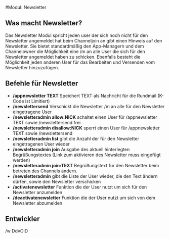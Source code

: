 #Modul: Newsletter

## Was macht Newsletter?
Das Newsletter Modul spricht jeden user der sich noch nicht für den Newsletter angemeldet hat beim Channeljoin an gibt einen Hinweis auf den Newsletter.
Sie bietet standardmäßig den  App-Managern und dem Channelowner die Möglichkeit eine /m an alle User die sich für den Newsletter angemeldet haben zu schicken.
Ebenfalls besteht die Möglichkeit jeden anderen User für das Bearbeiten und Versenden vom Newsletter hinzuzufügen.


## Befehle für Newsletter
* **/appnewsletter TEXT** Speichert TEXT als Nachricht für die Rundmail (K-Code ist Limitiert)
* **/newslettersend** Verschickt die Newsletter /m an alle für den Newsletter eingetragene User
* **/newsletteradmin allow:NICK** schaltet einen User für /appnewsletter TEXT sowie /newslettersend frei
* **/newsletteradmin disallow:NICK** sperrt einen User für /appnewsletter TEXT sowie /newslettersend
* **/newsletteradmin list** gibt die Anzahl der für den Newsletter eingetragenen User wieder
* **/newsletteradmin join** Ausgabe des aktuell hinterlegten Begrüßungstextes (Link zum aktivieren des Newsletter muss eingefügt werden)
* **/newsletteradmin join:TEXT** Begrüßungstext für den Newsletter beim betreten des Channels ändern.
* **/newsletteradmin** gibt die Liste der User wieder, die den Text ändern dürfen, sowie den Newsletter verschicken
* **/activatenewsletter** Funktion die der User nutzt um sich für den Newsletter anzumelden
* **/deactivatenewsletter** Funktion die der User nutzt um sich von dem Newsletter abzumelden


## Entwickler
/w DdvOiD